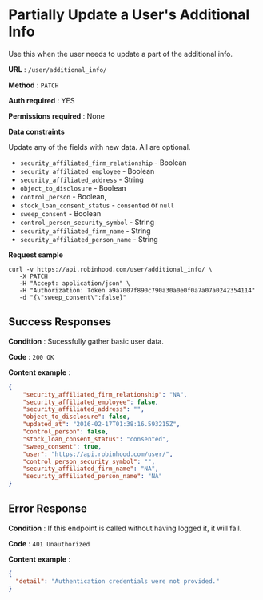 # Partially Update a User's Additional Info

Use this when the user needs to update a part of the additional info.

**URL** : `/user/additional_info/`

**Method** : `PATCH`

**Auth required** : YES

**Permissions required** : None

**Data constraints**

Update any of the fields with new data. All are optional.

  - `security_affiliated_firm_relationship` - Boolean
  - `security_affiliated_employee` - Boolean
  - `security_affiliated_address` - String
  - `object_to_disclosure` - Boolean
  - `control_person` - Boolean,
  - `stock_loan_consent_status` - `consented` or `null`
  - `sweep_consent` - Boolean
  - `control_person_security_symbol` - String
  - `security_affiliated_firm_name` - String
  - `security_affiliated_person_name` - String

**Request sample**

```
curl -v https://api.robinhood.com/user/additional_info/ \
   -X PATCH
   -H "Accept: application/json" \
   -H "Authorization: Token a9a7007f890c790a30a0e0f0a7a07a0242354114"
   -d "{\"sweep_consent\":false}"
```

## Success Responses

**Condition** : Sucessfully gather basic user data.

**Code** : `200 OK`

**Content example** :

```json
{
    "security_affiliated_firm_relationship": "NA",
    "security_affiliated_employee": false,
    "security_affiliated_address": "",
    "object_to_disclosure": false,
    "updated_at": "2016-02-17T01:38:16.593215Z",
    "control_person": false,
    "stock_loan_consent_status": "consented",
    "sweep_consent": true,
    "user": "https://api.robinhood.com/user/",
    "control_person_security_symbol": "",
    "security_affiliated_firm_name": "NA",
    "security_affiliated_person_name": "NA"
}
```

## Error Response

**Condition** : If this endpoint is called without having logged it, it will fail.

**Code** : `401 Unauthorized`

**Content example** : 

```json
{
  "detail": "Authentication credentials were not provided."
}
```
